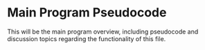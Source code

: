 # Main Program Pseudocode
This will be the main program overview, including pseudocode and discussion topics regarding the functionality of this file.
